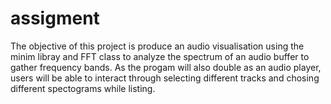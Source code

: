 # assigment 
The objective of this project is produce an audio visualisation using the minim libray and FFT class to analyze the spectrum of an audio buffer to gather frequency bands. As the progam will also double as an audio player, users will be able to interact through selecting different tracks and chosing different spectograms while listing. 
